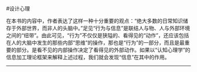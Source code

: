 #设计心理

在本书的内容中，作者表达了这样一种十分重要的观点：“绝大多数的日常知识储存于外部世界，而非人的头脑中。”足见“行为与信息”是联结人与物、人与外部环境之间的“纽带”。由此可见，“行为”不仅仅是狭隘的、看得见的“动作”，还应该包括在人的大脑中发生的那些内部“思维”的操作，那也是“行为”的一部分，而且是最重要的部分。是看不见的内部操作决定了看得见的外部动作。如果以“认知心理学”的信息加工理论框架来解释上述过程，我们就会发现“信息”在其中的作用。

---

